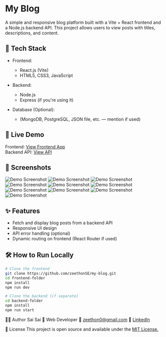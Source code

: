 # My Blog

A simple and responsive blog platform built with a Vite + React frontend and a Node.js backend API. This project allows users to view posts with titles, descriptions, and content.

## 🔧 Tech Stack

- Frontend:
  - React.js (Vite)
  - HTML5, CSS3, JavaScript

- Backend:
  - Node.js
  - Express (if you're using it)

- Database (Optional):
  - (MongoDB, PostgreSQL, JSON file, etc. — mention if used)

## 🚀 Live Demo

Frontend: [View Frontend App](https://frontend-iota-sable.vercel.app)  
Backend API: [View API](https://my-blog-backend-2.onrender.com)

## 📸 Screenshots

![Demo Screenshot](./assets/my-blog-lg-1.webp)
![Demo Screenshot](./assets/my-blog-lg-2.webp)
![Demo Screenshot](./assets/my-blog-lg-3.webp)
![Demo Screenshot](./assets/my-blog-lg-4.webp)
![Demo Screenshot](./assets/my-blog-lg-5.webp)
![Demo Screenshot](./assets/my-blog-sm-1.webp)
![Demo Screenshot](./assets/my-blog-sm-2.webp)
![Demo Screenshot](./assets/my-blog-sm-3.webp)
![Demo Screenshot](./assets/my-blog-sm-4.webp)
![Demo Screenshot](./assets/my-blog-sm-5.webp)

## ✨ Features

- Fetch and display blog posts from a backend API
- Responsive UI design
- API error handling (optional)
- Dynamic routing on frontend (React Router if used)

## 🛠 How to Run Locally

```bash
# Clone the frontend
git clone https://github.com/zeethonSE/my-blog.git
cd frontend-folder
npm install
npm run dev

# Clone the backend (if separate)
cd backend-folder
npm install
npm run start
```

🙋‍♂️ Author
Sai Sai
💼 Web Developer
📧 zeethon0@gmail.com
🔗 [LinkedIn](https://linkedin.com/in/ssaiwd25)

📄 License
This project is open source and available under the [MIT License.](MIT-LICENSE)


